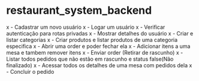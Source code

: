 # restaurant_system_backend

x - Cadastrar um novo usuário
x - Logar um usuário
x - Verificar autenticação para rotas privadas
x - Mostrar detalhes do usuário
x - Criar e listar categorias
x - Criar produtos e listar produtos de uma categoria especifica
x - Abrir uma order e poder fechar ela
x - Adicionar itens a uma mesa e tambem remover itens
x - Enviar order (Retirar de rascunho)
x - Listar todos pedidos que não estão em rascunho e status false(Não finalizado)
x - Acessar todos os detalhes de uma mesa com pedidos dela
x - Concluir o pedido
